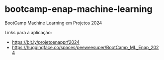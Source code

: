 # bootcamp-enap-machine-learning
BootCamp Machine Learning em Projetos 2024

Links para a aplicação:
- https://bit.ly/projetoenapprf2024
- https://huggingface.co/spaces/peeweesuper/BootCamp_ML_Enap_2024

